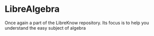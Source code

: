 # LibreAlgebra
Once again a part of the LibreKnow repository. Its focus is to help you understand the easy subject of algebra
